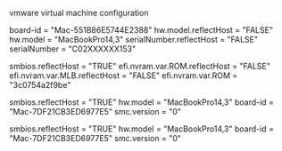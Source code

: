 vmware virtual machine configuration


board-id = "Mac-551B86E5744E2388"
hw.model.reflectHost = "FALSE"
hw.model = "MacBookPro14,3"
serialNumber.reflectHost = "FALSE"
serialNumber = "C02XXXXXX153"

smbios.reflectHost = "TRUE"
efi.nvram.var.ROM.reflectHost = "FALSE"
efi.nvram.var.MLB.reflectHost = "FALSE"
efi.nvram.var.ROM = "3c0754a2f9be"


smbios.reflectHost = "TRUE"
hw.model = "MacBookPro14,3"
board-id = "Mac-7DF21CB3ED6977E5"
smc.version = "0"


smbios.reflectHost = "TRUE"
hw.model = "MacBookPro14,3"
board-id = "Mac-7DF21CB3ED6977E5"
smc.version = "0"

